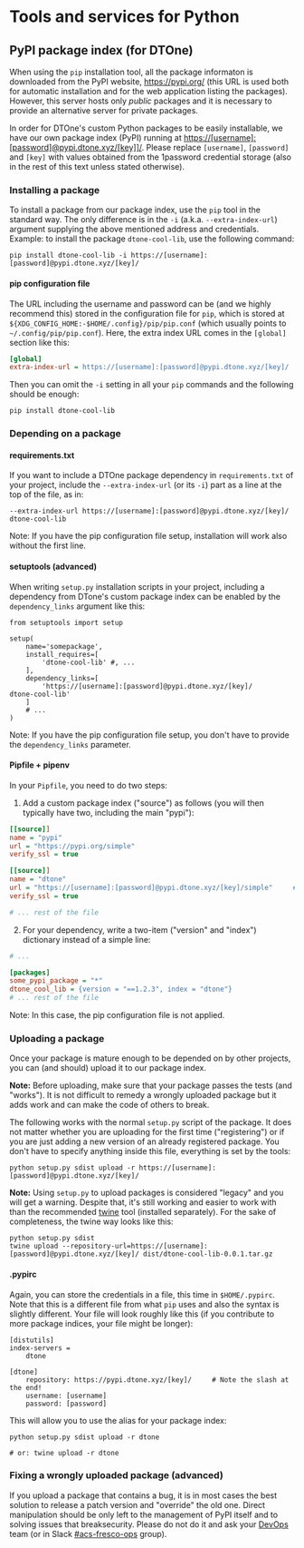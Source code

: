 # Tools and services for Python

## PyPI package index (for DTOne)

When using the `pip` installation tool, all the package informaton is downloaded from the PyPI website, <https://pypi.org/> (this URL is used both for automatic installation and for the web application listing the packages). However, this server hosts only *public* packages and it is necessary to provide an alternative server for private packages.

In order for DTOne's custom Python packages to be easily installable, we have our own package index (PyPI) running at <https://[username]:[password]@pypi.dtone.xyz/[key]]/>. Please replace `[username]`, `[password]` and `[key]` with values obtained from the 1password credential storage (also in the rest of this text unless stated otherwise).

### Installing a package

To install a package from our package index, use the `pip` tool in the standard way. The only difference is in the `-i` (a.k.a. `--extra-index-url`) argument supplying the above mentioned address and credentials. Example: to install the package `dtone-cool-lib`, use the following command:

```
pip install dtone-cool-lib -i https://[username]:[password]@pypi.dtone.xyz/[key]/
```

#### pip configuration file

The URL including the username and password can be (and we highly recommend this) stored in the configuration file for `pip`, which is stored at `${XDG_CONFIG_HOME:-$HOME/.config}/pip/pip.conf` (which usually points to `~/.config/pip/pip.conf`). Here, the extra index URL comes in the `[global]` section like this:

```ini
[global]
extra-index-url = https://[username]:[password]@pypi.dtone.xyz/[key]/
```

Then you can omit the `-i` setting in all your `pip` commands and the
following should be enough:

```
pip install dtone-cool-lib
```

### Depending on a package

#### requirements.txt

If you want to include a DTOne package dependency in `requirements.txt` of your project, include the `--extra-index-url` (or its `-i`) part as a line at the top of the file, as in:

```
--extra-index-url https://[username]:[password]@pypi.dtone.xyz/[key]/
dtone-cool-lib
```

Note: If you have the pip configuration file setup, installation will work also without the first line.

#### setuptools (advanced)

When writing `setup.py` installation scripts in your project, including a dependency from DTone's custom package index can be enabled by the `dependency_links` argument like this:

```
from setuptools import setup

setup(
    name='somepackage',
    install_requires=[
        'dtone-cool-lib' #, ...
    ],
    dependency_links=[
        'https://[username]:[password]@pypi.dtone.xyz/[key]/
dtone-cool-lib'
    ]
    # ...
)
```

Note: If you have the pip configuration file setup, you don't have to provide the `dependency_links` parameter.

#### Pipfile + pipenv

In your `Pipfile`, you need to do two steps:

1) Add a custom package index ("source") as follows (you will then typically have two, including the main "pypi"):

```ini
[[source]]
name = "pypi"
url = "https://pypi.org/simple"
verify_ssl = true

[[source]]
name = "dtone"
url = "https://[username]:[password]@pypi.dtone.xyz/[key]/simple"     # Note the "simple" part
verify_ssl = true

# ... rest of the file
```

2) For your dependency, write a two-item ("version" and "index") dictionary instead of a simple line:

```ini
# ...

[packages]
some_pypi_package = "*"
dtone_cool_lib = {version = "==1.2.3", index = "dtone"}
# ... rest of the file
```

Note: In this case, the pip configuration file is not applied.

### Uploading a package

Once your package is mature enough to be depended on by other projects, you can (and should) upload it to our package index.

**Note:** Before uploading, make sure that your package passes the tests (and "works"). It is not difficult to remedy a wrongly uploaded package but it adds work and can make the code of others to break.

The following works with the normal `setup.py` script of the package. It does not matter whether you are uploading for the first time ("registering") or if you are just adding a new version of an already registered package. You don't have to specify anything inside this file, everything is set by the tools:

```
python setup.py sdist upload -r https://[username]:[password]@pypi.dtone.xyz/[key]/
```

**Note:** Using `setup.py` to upload packages is considered "legacy" and you will get a warning. Despite that, it's still working and easier to work with than the recommended [twine](https://pypi.org/project/twine/) tool (installed separately). For the sake of completeness, the twine way looks like this:

```
python setup.py sdist
twine upload --repository-url=https://[username]:[password]@pypi.dtone.xyz/[key]/ dist/dtone-cool-lib-0.0.1.tar.gz
```

#### .pypirc

Again, you can store the credentials in a file, this time in `$HOME/.pypirc`. Note that this is a different file from what `pip` uses and also the syntax is slightly different. Your file will look roughly like this (if you contribute to more package indices, your file might be longer):

```
[distutils]
index-servers =
    dtone

[dtone]
    repository: https://pypi.dtone.xyz/[key]/     # Note the slash at the end!
    username: [username]
    password: [password]
```

This will allow you to use the alias for your package index:

```
python setup.py sdist upload -r dtone

# or: twine upload -r dtone
```

### Fixing a wrongly uploaded package (advanced)

If you upload a package that contains a bug, it is in most cases the best solution to release a patch version and "override" the old one. Direct manipulation should be only left to the management of PyPI itself and to solving issues that breaksecurity. Please do not do it and ask your [DevOps](mailto:infra@dtone.com) team (or in Slack [#acs-fresco-ops](https://app.slack.com/client/TH44CUB2M/CL10LQ1A9) group).